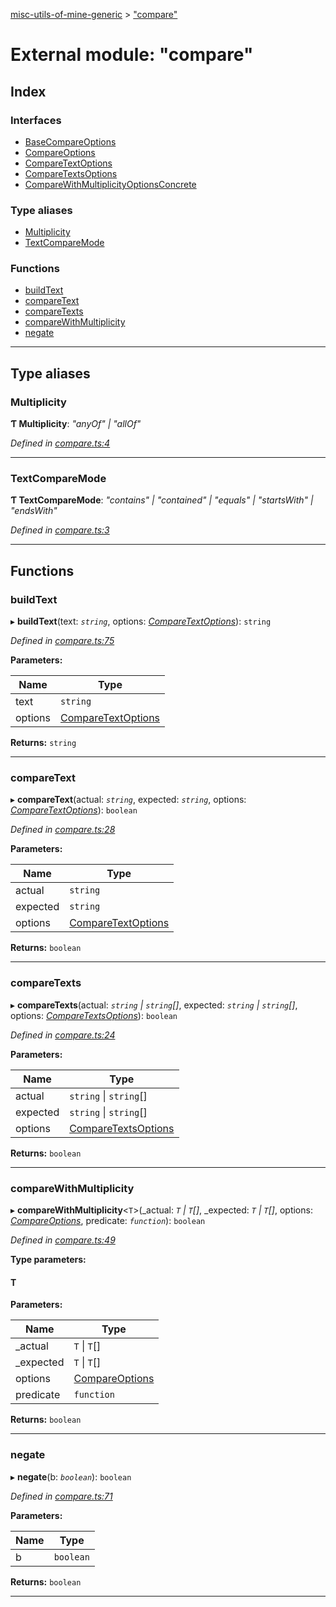 [misc-utils-of-mine-generic](../README.md) > ["compare"](../modules/_compare_.md)

# External module: "compare"

## Index

### Interfaces

* [BaseCompareOptions](../interfaces/_compare_.basecompareoptions.md)
* [CompareOptions](../interfaces/_compare_.compareoptions.md)
* [CompareTextOptions](../interfaces/_compare_.comparetextoptions.md)
* [CompareTextsOptions](../interfaces/_compare_.comparetextsoptions.md)
* [CompareWithMultiplicityOptionsConcrete](../interfaces/_compare_.comparewithmultiplicityoptionsconcrete.md)

### Type aliases

* [Multiplicity](_compare_.md#multiplicity)
* [TextCompareMode](_compare_.md#textcomparemode)

### Functions

* [buildText](_compare_.md#buildtext)
* [compareText](_compare_.md#comparetext)
* [compareTexts](_compare_.md#comparetexts)
* [compareWithMultiplicity](_compare_.md#comparewithmultiplicity)
* [negate](_compare_.md#negate)

---

## Type aliases

<a id="multiplicity"></a>

###  Multiplicity

**Ƭ Multiplicity**: *"anyOf" \| "allOf"*

*Defined in [compare.ts:4](https://github.com/cancerberoSgx/misc-utils-of-mine/blob/18ba426/misc-utils-of-mine-generic/src/compare.ts#L4)*

___
<a id="textcomparemode"></a>

###  TextCompareMode

**Ƭ TextCompareMode**: *"contains" \| "contained" \| "equals" \| "startsWith" \| "endsWith"*

*Defined in [compare.ts:3](https://github.com/cancerberoSgx/misc-utils-of-mine/blob/18ba426/misc-utils-of-mine-generic/src/compare.ts#L3)*

___

## Functions

<a id="buildtext"></a>

###  buildText

▸ **buildText**(text: *`string`*, options: *[CompareTextOptions](../interfaces/_compare_.comparetextoptions.md)*): `string`

*Defined in [compare.ts:75](https://github.com/cancerberoSgx/misc-utils-of-mine/blob/18ba426/misc-utils-of-mine-generic/src/compare.ts#L75)*

**Parameters:**

| Name | Type |
| ------ | ------ |
| text | `string` |
| options | [CompareTextOptions](../interfaces/_compare_.comparetextoptions.md) |

**Returns:** `string`

___
<a id="comparetext"></a>

###  compareText

▸ **compareText**(actual: *`string`*, expected: *`string`*, options: *[CompareTextOptions](../interfaces/_compare_.comparetextoptions.md)*): `boolean`

*Defined in [compare.ts:28](https://github.com/cancerberoSgx/misc-utils-of-mine/blob/18ba426/misc-utils-of-mine-generic/src/compare.ts#L28)*

**Parameters:**

| Name | Type |
| ------ | ------ |
| actual | `string` |
| expected | `string` |
| options | [CompareTextOptions](../interfaces/_compare_.comparetextoptions.md) |

**Returns:** `boolean`

___
<a id="comparetexts"></a>

###  compareTexts

▸ **compareTexts**(actual: *`string` \| `string`[]*, expected: *`string` \| `string`[]*, options: *[CompareTextsOptions](../interfaces/_compare_.comparetextsoptions.md)*): `boolean`

*Defined in [compare.ts:24](https://github.com/cancerberoSgx/misc-utils-of-mine/blob/18ba426/misc-utils-of-mine-generic/src/compare.ts#L24)*

**Parameters:**

| Name | Type |
| ------ | ------ |
| actual | `string` \| `string`[] |
| expected | `string` \| `string`[] |
| options | [CompareTextsOptions](../interfaces/_compare_.comparetextsoptions.md) |

**Returns:** `boolean`

___
<a id="comparewithmultiplicity"></a>

###  compareWithMultiplicity

▸ **compareWithMultiplicity**<`T`>(_actual: *`T` \| `T`[]*, _expected: *`T` \| `T`[]*, options: *[CompareOptions](../interfaces/_compare_.compareoptions.md)*, predicate: *`function`*): `boolean`

*Defined in [compare.ts:49](https://github.com/cancerberoSgx/misc-utils-of-mine/blob/18ba426/misc-utils-of-mine-generic/src/compare.ts#L49)*

**Type parameters:**

#### T 
**Parameters:**

| Name | Type |
| ------ | ------ |
| _actual | `T` \| `T`[] |
| _expected | `T` \| `T`[] |
| options | [CompareOptions](../interfaces/_compare_.compareoptions.md) |
| predicate | `function` |

**Returns:** `boolean`

___
<a id="negate"></a>

###  negate

▸ **negate**(b: *`boolean`*): `boolean`

*Defined in [compare.ts:71](https://github.com/cancerberoSgx/misc-utils-of-mine/blob/18ba426/misc-utils-of-mine-generic/src/compare.ts#L71)*

**Parameters:**

| Name | Type |
| ------ | ------ |
| b | `boolean` |

**Returns:** `boolean`

___

